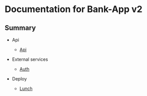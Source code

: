 # Documentation for Bank-App v2

## Summary

- Api

    - [Api][api]

- External services

    - [Auth][auth]

- Deploy 

  - [Lunch][lunch]

[//]: # "--- Images and links section ---"
[api]: api/simple-request.md
[lunch]: deploy/lunch.md
[auth]: external-services/auth.md
